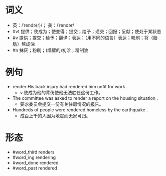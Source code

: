 # 词义
- 英：/ˈrendə(r)/； 美：/ˈrendər/
- #vt 提供；使成为；使变得；提交；给予；递交；回报；呈献；使处于某状态
- #v 提供；提交；给予；翻译；表达；（用不同的语言）表达；粉刷；将（脂肪）熬成油
- #n 抹灰；粉刷；(墙壁的)初涂；精制油
# 例句
- render His back injury had rendered him unfit for work .
	- v.使成为他的背伤使他无法胜任这份工作。
- The committee was asked to render a report on the housing situation .
	- 要求委员会提交一份有关住房情况的报告。
- Hundreds of people were rendered homeless by the earthquake .
	- 成百上千的人因为地震而无家可归。
# 形态
- #word_third renders
- #word_ing rendering
- #word_done rendered
- #word_past rendered
